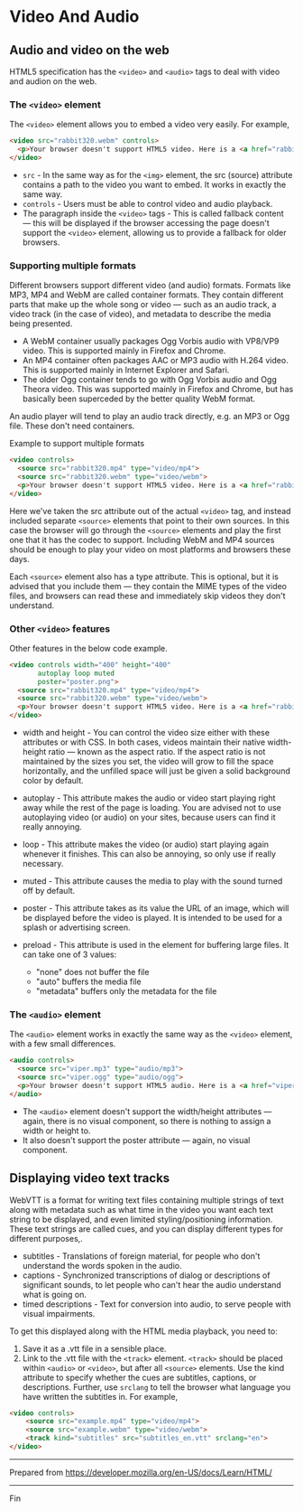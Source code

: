 # Video And Audio

## Audio and video on the web

HTML5 specification has the `<video>` and `<audio>` tags to deal with video and audion on the web.

### The `<video>` element

The `<video>` element allows you to embed a video very easily. For example,

```html
<video src="rabbit320.webm" controls>
  <p>Your browser doesn't support HTML5 video. Here is a <a href="rabbit320.webm">link to the video</a> instead.</p> 
</video>
```

* `src` - In the same way as for the `<img>` element, the src (source) attribute contains a path to the video you want to embed. It works in exactly the same way.
* `controls` - Users must be able to control video and audio playback.
* The paragraph inside the `<video>` tags - This is called fallback content — this will be displayed if the browser accessing the page doesn't support the `<video>` element, allowing us to provide a fallback for older browsers.

### Supporting multiple formats

Different browsers support different video (and audio) formats. Formats like MP3, MP4 and WebM are called container formats. They contain different parts that make up the whole song or video — such as an audio track, a video track (in the case of video), and metadata to describe the media being presented.

* A WebM container usually packages Ogg Vorbis audio with VP8/VP9 video. This is supported mainly in Firefox and Chrome.
* An MP4 container often packages AAC or MP3 audio with H.264 video. This is supported mainly in Internet Explorer and Safari.
* The older Ogg container tends to go with Ogg Vorbis audio and Ogg Theora video. This was supported mainly in Firefox and Chrome, but has basically been superceded by the better quality WebM format.

An audio player will tend to play an audio track directly, e.g. an MP3 or Ogg file. These don't need containers.

Example to support multiple formats

```html
<video controls>
  <source src="rabbit320.mp4" type="video/mp4">
  <source src="rabbit320.webm" type="video/webm">
  <p>Your browser doesn't support HTML5 video. Here is a <a href="rabbit320.mp4">link to the video</a> instead.</p>
</video>
```

Here we've taken the src attribute out of the actual `<video>` tag, and instead included separate `<source>` elements that point to their own sources. In this case the browser will go through the `<source>` elements and play the first one that it has the codec to support. Including WebM and MP4 sources should be enough to play your video on most platforms and browsers these days.

Each `<source>` element also has a type attribute. This is optional, but it is advised that you include them — they contain the MIME types of the video files, and browsers can read these and immediately skip videos they don't understand.

### Other `<video>` features

Other features in the below code example.

```html
<video controls width="400" height="400"
       autoplay loop muted
       poster="poster.png">
  <source src="rabbit320.mp4" type="video/mp4">
  <source src="rabbit320.webm" type="video/webm">
  <p>Your browser doesn't support HTML5 video. Here is a <a href="rabbit320.mp4">link to the video</a> instead.</p>
</video>
```

* width and height - You can control the video size either with these attributes or with CSS. In both cases, videos maintain their native width-height ratio — known as the aspect ratio. If the aspect ratio is not maintained by the sizes you set, the video will grow to fill the space horizontally, and the unfilled space will just be given a solid background color by default.
* autoplay - This attribute makes the audio or video start playing right away while the rest of the page is loading. You are advised not to use autoplaying video (or audio) on your sites, because users can find it really annoying.
* loop - This attribute makes the video (or audio) start playing again whenever it finishes. This can also be annoying, so only use if really necessary.
* muted - This attribute causes the media to play with the sound turned off by default.
* poster - This attribute takes as its value the URL of an image, which will be displayed before the video is played. It is intended to be used for a splash or advertising screen.
* preload - This attribute is used in the element for buffering large files. It can take one of 3 values:

  * "none" does not buffer the file
  * "auto" buffers the media file
  * "metadata" buffers only the metadata for the file

### The `<audio>` element

The `<audio>` element works in exactly the same way as the `<video>` element, with a few small differences.

```html
<audio controls>
  <source src="viper.mp3" type="audio/mp3">
  <source src="viper.ogg" type="audio/ogg">
  <p>Your browser doesn't support HTML5 audio. Here is a <a href="viper.mp3">link to the audio</a> instead.</p>
</audio>
```

* The `<audio>` element doesn't support the width/height attributes — again, there is no visual component, so there is nothing to assign a width or height to.
* It also doesn't support the poster attribute — again, no visual component.

## Displaying video text tracks

WebVTT is a format for writing text files containing multiple strings of text along with metadata such as what time in the video you want each text string to be displayed, and even limited styling/positioning information. These text strings are called cues, and you can display different types for different purposes,.

* subtitles - Translations of foreign material, for people who don't understand the words spoken in the audio.
* captions - Synchronized transcriptions of dialog or descriptions of significant sounds, to let people who can't hear the audio understand what is going on.
* timed descriptions - Text for conversion into audio, to serve people with visual impairments.

To get this displayed along with the HTML media playback, you need to:

1. Save it as a .vtt file in a sensible place.
1. Link to the .vtt file with the `<track>` element. `<track>` should be placed within `<audio>` or `<video>`, but after all `<source>` elements. Use the kind attribute to specify whether the cues are subtitles, captions, or descriptions. Further, use `srclang` to tell the browser what language you have written the subtitles in. For example,

```html
<video controls>
    <source src="example.mp4" type="video/mp4">
    <source src="example.webm" type="video/webm">
    <track kind="subtitles" src="subtitles_en.vtt" srclang="en">
</video>
```

---

Prepared from <https://developer.mozilla.org/en-US/docs/Learn/HTML/>

---

Fin
